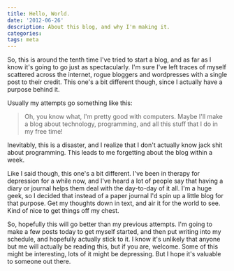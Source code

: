 ```yaml
---
title: Hello, World.
date: '2012-06-26'
description: About this blog, and why I'm making it.
categories:
tags: meta
---
```


So, this is around the tenth time I've tried to start a blog, and as far as I know it's going to go just as spectacularly. I'm sure I've left traces of myself scattered across the internet, rogue bloggers and wordpresses with a single post to their credit. This one's a bit different though, since I actually have a purpose behind it.

Usually my attempts go something like this:

> Oh, you know what, I'm pretty good with computers. Maybe I'll make a blog about technology, programming, and all this stuff that I do in my free time!

Inevitably, this is a disaster, and I realize that I don't actually know jack shit about programming. This leads to me forgetting about the blog within a week.

Like I said though, this one's a bit different. I've been in therapy for depression for a while now, and I've heard a lot of people say that having a diary or journal helps them deal with the day-to-day of it all. I'm a huge geek, so I decided that instead of a paper journal I'd spin up a little blog for that purpose. Get my thoughts down in text, and air it for the world to see. Kind of nice to get things off my chest.

So, hopefully this will go better than my previous attempts. I'm going to make a few posts today to get myself started, and then put writing into my schedule, and hopefully actually stick to it. I know it's unlikely that anyone but me will actually be reading this, but if you are, welcome. Some of this might be interesting, lots of it might be depressing. But I hope it's valuable to someone out there.